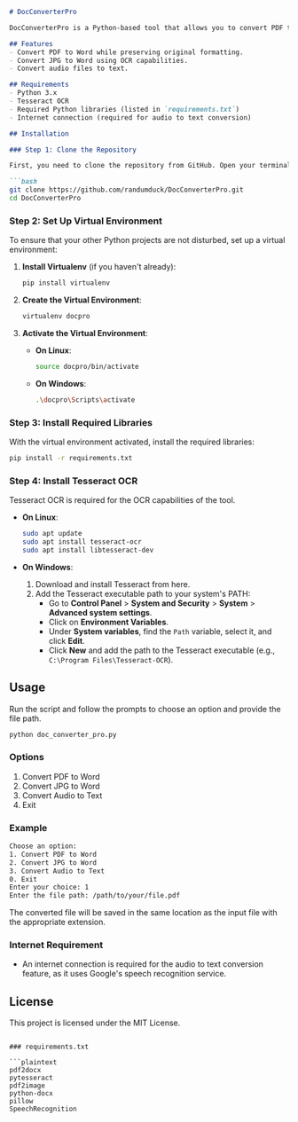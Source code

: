 ```markdown
# DocConverterPro

DocConverterPro is a Python-based tool that allows you to convert PDF to Word, JPG to Word using OCR, and audio to text. The tool preserves the original formatting of the PDF, including logos, signs, and other graphical elements.

## Features
- Convert PDF to Word while preserving original formatting.
- Convert JPG to Word using OCR capabilities.
- Convert audio files to text.

## Requirements
- Python 3.x
- Tesseract OCR
- Required Python libraries (listed in `requirements.txt`)
- Internet connection (required for audio to text conversion)

## Installation

### Step 1: Clone the Repository

First, you need to clone the repository from GitHub. Open your terminal or command prompt and run the following commands:

```bash
git clone https://github.com/randumduck/DocConverterPro.git
cd DocConverterPro
```

### Step 2: Set Up Virtual Environment

To ensure that your other Python projects are not disturbed, set up a virtual environment:

1. **Install Virtualenv** (if you haven't already):
   ```bash
   pip install virtualenv
   ```

2. **Create the Virtual Environment**:
   ```bash
   virtualenv docpro
   ```

3. **Activate the Virtual Environment**:
   - **On Linux**:
     ```bash
     source docpro/bin/activate
     ```
   - **On Windows**:
     ```bash
     .\docpro\Scripts\activate
     ```

### Step 3: Install Required Libraries

With the virtual environment activated, install the required libraries:

```bash
pip install -r requirements.txt
```

### Step 4: Install Tesseract OCR

Tesseract OCR is required for the OCR capabilities of the tool.

- **On Linux**:
  ```bash
  sudo apt update
  sudo apt install tesseract-ocr
  sudo apt install libtesseract-dev
  ```

- **On Windows**:
  1. Download and install Tesseract from here.
  2. Add the Tesseract executable path to your system's PATH:
     - Go to **Control Panel** > **System and Security** > **System** > **Advanced system settings**.
     - Click on **Environment Variables**.
     - Under **System variables**, find the `Path` variable, select it, and click **Edit**.
     - Click **New** and add the path to the Tesseract executable (e.g., `C:\Program Files\Tesseract-OCR`).

## Usage

Run the script and follow the prompts to choose an option and provide the file path.

```bash
python doc_converter_pro.py
```

### Options

1. Convert PDF to Word
2. Convert JPG to Word
3. Convert Audio to Text
0. Exit

### Example

```bash
Choose an option:
1. Convert PDF to Word
2. Convert JPG to Word
3. Convert Audio to Text
0. Exit
Enter your choice: 1
Enter the file path: /path/to/your/file.pdf
```

The converted file will be saved in the same location as the input file with the appropriate extension.

### Internet Requirement

- An internet connection is required for the audio to text conversion feature, as it uses Google's speech recognition service.

## License

This project is licensed under the MIT License.
```

### requirements.txt

```plaintext
pdf2docx
pytesseract
pdf2image
python-docx
pillow
SpeechRecognition
```
